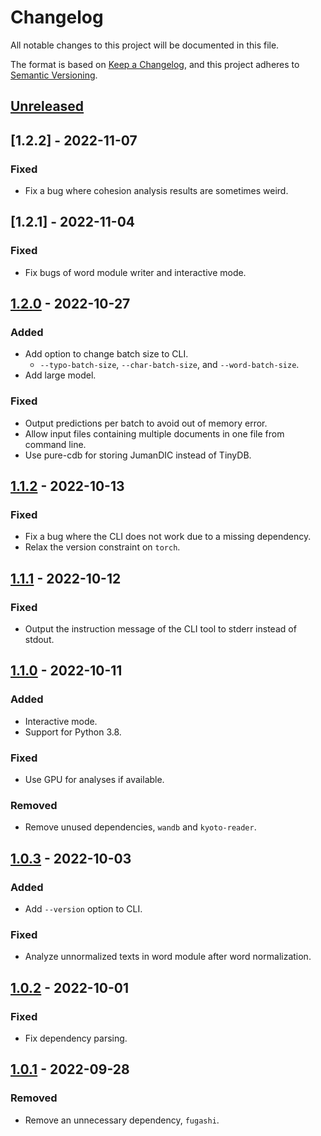 # Changelog
All notable changes to this project will be documented in this file.

The format is based on [Keep a Changelog](https://keepachangelog.com/en/1.0.0/),
and this project adheres to [Semantic Versioning](https://semver.org/spec/v2.0.0.html).

## [Unreleased]

## [1.2.2] - 2022-11-07
### Fixed
- Fix a bug where cohesion analysis results are sometimes weird.

## [1.2.1] - 2022-11-04
### Fixed
- Fix bugs of word module writer and interactive mode.

## [1.2.0] - 2022-10-27
### Added
- Add option to change batch size to CLI.
  - `--typo-batch-size`, `--char-batch-size`, and `--word-batch-size`.
- Add large model.
### Fixed
- Output predictions per batch to avoid out of memory error.
- Allow input files containing multiple documents in one file from command line.
- Use pure-cdb for storing JumanDIC instead of TinyDB.

## [1.1.2] - 2022-10-13
### Fixed
- Fix a bug where the CLI does not work due to a missing dependency.
- Relax the version constraint on `torch`.

## [1.1.1] - 2022-10-12
### Fixed
- Output the instruction message of the CLI tool to stderr instead of stdout.

## [1.1.0] - 2022-10-11
### Added
- Interactive mode.
- Support for Python 3.8.

### Fixed
- Use GPU for analyses if available.

### Removed
- Remove unused dependencies, `wandb` and `kyoto-reader`.

## [1.0.3] - 2022-10-03
### Added
- Add `--version` option to CLI.

### Fixed
- Analyze unnormalized texts in word module after word normalization.

## [1.0.2] - 2022-10-01
### Fixed
- Fix dependency parsing.

## [1.0.1] - 2022-09-28
### Removed
- Remove an unnecessary dependency, `fugashi`.

[Unreleased]: https://github.com/ku-nlp/kwja/compare/v1.1.0...HEAD
[1.2.0]: https://github.com/ku-nlp/kwja/compare/v1.1.2...v1.2.0
[1.1.2]: https://github.com/ku-nlp/kwja/compare/v1.1.1...v1.1.2
[1.1.1]: https://github.com/ku-nlp/kwja/compare/v1.1.0...v1.1.1
[1.1.0]: https://github.com/ku-nlp/kwja/compare/v1.0.3...v1.1.0
[1.0.3]: https://github.com/ku-nlp/kwja/compare/v1.0.2...v1.0.3
[1.0.2]: https://github.com/ku-nlp/kwja/compare/v1.0.1...v1.0.2
[1.0.1]: https://github.com/ku-nlp/kwja/compare/v1.0.0...v1.0.1

